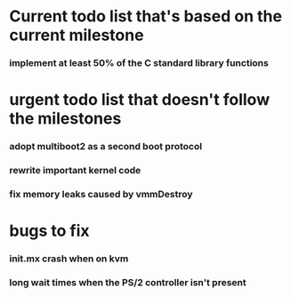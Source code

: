 # Current todo list that's based on the current milestone
### implement at least 50% of the C standard library functions

# urgent todo list that doesn't follow the milestones
### adopt multiboot2 as a second boot protocol
### rewrite important kernel code 
### fix memory leaks caused by vmmDestroy

# bugs to fix
### init.mx crash when on kvm
### long wait times when the PS/2 controller isn't present